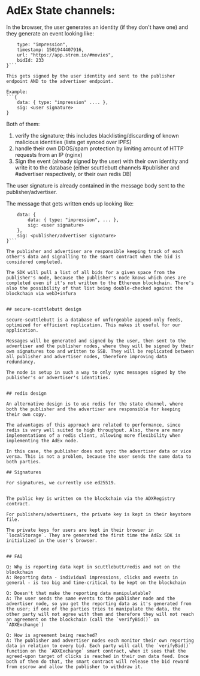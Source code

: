 
# AdEx State channels:

In the browser, the user generates an identity (if they don't have one) and they generate an event looking like:
```{
	type: "impression",
	timestamp: 1501944407916,
	url: "https://app.strem.io/#movies",
	bidId: 233
}```

This gets signed by the user identity and sent to the publisher endpoint AND to the advertiser endpoint.

Example:
```{
	data: { type: "impression" .... },
	sig: <user signature>
}
```

Both of them:

1. verify the signature; this includes blacklisting/discarding of known malicious identities (lists get synced over IPFS)
2. handle their own DDOS/spam protection by limiting amount of HTTP requests from an IP (nginx)
3. Sign the event (already signed by the user) with their own identity and write it to the database (either scuttlebutt channels #publisher and #advertiser respectively, or their own redis DB)

The user signature is already contained in the message body sent to the publisher/advertiser.

The message that gets written ends up looking like:
```{
	data: { 
		data: { type: "impression", ... }, 
		sig: <user signature> 
	},
	sig: <publisher/advertiser signature>
}```

The publisher and advertiser are responsible keeping track of each other's data and signalling to the smart contract when the bid is considered completed.

The SDK will pull a list of all bids for a given space from the publisher's node, because the publisher's node knows which ones are completed even if it's not written to the Ethereum blockchain. There's also the possibility of that list being double-checked against the blockchain via web3+infura 


## secure-scuttlebutt design

secure-scuttlebutt is a database of unforgeable append-only feeds, optimized for efficient replication. This makes it useful for our application.

Messages will be generated and signed by the user, then sent to the advertiser and the publisher nodes, where they will be signed by their own signatures too and written to SSB. They will be replicated between all publisher and advertiser nodes, therefore improving data redundancy.

The node is setup in such a way to only sync messages signed by the publisher's or advertiser's identities.


## redis design

An alternative design is to use redis for the state channel, where both the publisher and the advertiser are responsible for keeping their own copy. 

The advantages of this approach are related to performance, since redis is very well suited to high throughput. Also, there are many implementations of a redis client, allowing more flexibility when implementing the AdEx node.  

In this case, the publisher does not sync the advertiser data or vice versa. This is not a problem, because the user sends the same data to both parties. 

## Signatures

For signatures, we currently use ed25519. 


The public key is written on the blockchain via the ADXRegistry contract. 

For publishers/advertisers, the private key is kept in their keystore file.

The private keys for users are kept in their browser in `localStorage`. They are generated the first time the AdEx SDK is initialized in the user's browser.


## FAQ 

Q: Why is reporting data kept in scuttlebutt/redis and not on the blockchain
A: Reporting data - individual impressions, clicks and events in general - is too big and time-critical to be kept on the blockchain 

Q: Doesn't that make the reporting data manipulatable?
A: The user sends the same events to the publisher node and the advertiser node, so you get the reporting data as it's generated from the user; if one of the parties tries to manipulate the data, the other party will not agree with them and therefore they will not reach an agreement on the blockchain (call the `verifyBid()` on `ADXExchange`)

Q: How is agreement being reached?
A: The publisher and advertiser nodes each monitor their own reporting data in relation to every bid. Each party will call the `verifyBid()` function on the `ADXExchange` smart contract, when it sees that the agreed-upon target of clicks is reached in their own data feed. Once both of them do that, the smart contract will release the bid reward from escrow and allow the publisher to withdraw it.

